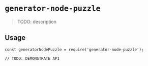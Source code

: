 # `generator-node-puzzle`

> TODO: description

## Usage

```
const generatorNodePuzzle = require('generator-node-puzzle');

// TODO: DEMONSTRATE API
```
